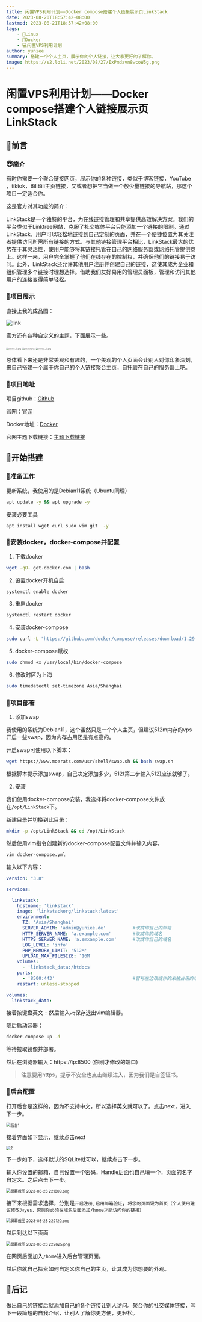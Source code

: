 ```yaml
---
title: 闲置VPS利用计划——Docker compose搭建个人链接展示页LinkStack
date: 2023-08-20T18:57:42+08:00
lastmod: 2023-08-21T18:57:42+08:00
tags: 
    - 🐘Linux
    - 🐋Docker
    - 💻闲置VPS利用计划
author: yuniee
summary: 搭建一个个人主页，展示你的个人链接，让大家更好的了解你。
image: https://s2.loli.net/2023/08/27/IxPmdavn8wcoW5g.png
---
```


# 闲置VPS利用计划——Docker compose搭建个人链接展示页LinkStack

## 🦜前言

### 😇简介

有时你需要一个聚合链接网页，展示你的各种链接，类似于博客链接，YouTube ，tiktok，BiliBili主页链接，又或者想把它当做一个放少量链接的导航站，那这个项目一定适合你。

这是官方对其功能的简介：

LinkStack是一个独特的平台，为在线链接管理和共享提供高效解决方案。我们的平台类似于Linktree网站，克服了社交媒体平台只能添加一个链接的限制。通过LinkStack，用户可以轻松地链接到自己定制的页面，并在一个便捷位置为其关注者提供访问所需所有链接的方式。与其他链接管理平台相比，LinkStack最大的优势在于其灵活性，使用户能够将其链接托管在自己的网络服务器或网络托管提供商上。这样一来，用户完全掌握了他们在线存在的控制权，并确保他们的链接易于访问。此外，LinkStack还允许其他用户注册并创建自己的链接，这使其成为企业和组织管理多个链接时理想选择。借助我们友好易用的管理员面板，管理和访问其他用户的连接变得简单轻松。

### 🐧项目展示

直接上我的成品图：

![link](https://s2.loli.net/2023/08/27/dEmJIgptLq9VKwO.png)

官方还有各种自定义的主题，下面展示一些。

<img src="https://s2.loli.net/2023/08/27/k7jSHiyAuVa4TNM.png" alt="preview _1_.png" style="zoom: 33%;" />

<img src="https://s2.loli.net/2023/08/27/8BElWRGigN3D5c9.png" alt="preview.png" style="zoom:33%;" />

<img src="https://s2.loli.net/2023/08/27/swJ7Eku2nSUZbme.png" alt="preview _2_.png" style="zoom:33%;" />

总体看下来还是非常美观和有趣的，一个美观的个人页面会让别人对你印象深刻，来自己搭建一个属于你自己的个人链接聚合主页，自托管在自己的服务器上吧。

### 🐨项目地址

项目github：[Github](https://github.com/LinkStackOrg/LinkStack)

官网：[官网](https://linkstack.org/)

Docker地址：[Docker](https://hub.docker.com/r/linkstackorg/linkstack)

官网主题下载链接：[主题下载链接](https://linkstack.org/themes/)

## 🦄开始搭建

### 🦖准备工作

更新系统，我使用的是Debian11系统（Ubuntu同理）

```bash
apt update -y && apt upgrade -y
```

安装必要工具

```bash
apt install wget curl sudo vim git  -y
```

### 🐋安装docker，docker-compose并配置

1. 下载docker   

```bash
wget -qO- get.docker.com | bash
```

2. 设置docker开机自启

```bash
systemctl enable docker
```

3. 重启docker

```bash
systemctl restart docker
```

4. 安装docker-compose

```bash
sudo curl -L "https://github.com/docker/compose/releases/download/1.29.2/docker-compose-$(uname -s)-$(uname -m)" -o /usr/local/bin/docker-compose
```

5. docker-compose赋权

```bash
sudo chmod +x /usr/local/bin/docker-compose
```

6. 修改时区为上海

```bash
sudo timedatectl set-timezone Asia/Shanghai
```

### 🦂项目部署

1. 添加swap

我使用的系统为Debian11，这个虽然只是一个个人主页，但建议512m内存的vps开启一些swap，因为内存占用还是有点高的。

开启swap可使用以下脚本：

```bash
wget https://www.moerats.com/usr/shell/swap.sh && bash swap.sh
```

根据脚本提示添加swap，自己决定添加多少，512(第二步输入512)应该就够了。

2. 安装

我们使用docker-compose安装，我选择将docker-compose文件放在`/opt/LinkStack`下。

新建目录并切换到此目录：

```bash
mkdir -p /opt/LinkStack && cd /opt/LinkStack
```

然后使用vim指令创建新的docker-compose配置文件并输入内容。

```bash
vim docker-compose.yml
```

输入以下内容：

```yaml
version: "3.8"

services:

  linkstack:
    hostname: 'linkstack'
    image: 'linkstackorg/linkstack:latest'
    environment:
      TZ: 'Asia/Shanghai'
      SERVER_ADMIN: 'admin@yuniee.de'          #改成你自己的邮箱
      HTTP_SERVER_NAME: 'a.example.com'        #改成你的域名
      HTTPS_SERVER_NAME: 'a.emxample.com'      #改成你自己的域名
      LOG_LEVEL: 'info'
      PHP_MEMORY_LIMIT: '512M'        
      UPLOAD_MAX_FILESIZE: '16M'
    volumes:
      - 'linkstack_data:/htdocs' 
    ports:
      - '8500:443'                             #冒号左边改成你的未被占用的端口 
    restart: unless-stopped

volumes:
  linkstack_data:
```

接着按键盘英文 `:` 然后输入`wq`保存退出vim编辑器。

随后启动容器：

```bash
docker-compose up -d
```

等待拉取镜像并部署。

然后在浏览器输入：https://ip:8500 (你刚才修改的端口) 

> 注意要用https，提示不安全也点击继续进入，因为我们是自签证书。

### 🦧后台配置

打开后台是这样的，因为不支持中文，所以选择英文就可以了。点击next，进入下一步。

<img src="https://s2.loli.net/2023/08/28/uvCO4bDheSnzqLG.png" alt="后台1" style="zoom: 70%;" />



接着界面如下显示，继续点击next



<img src="https://s2.loli.net/2023/08/28/rBUGoPbtcVWhwym.png" alt="2" style="zoom:70%;" />



下一步如下，选择默认的SQLite就可以，继续点击下一步。

输入你设置的邮箱，自己设置一个密码，Handle后面也自己填一个，页面的名字自定义。之后点击下一步。

<img src="https://s2.loli.net/2023/08/28/yHKIENMiaLlCzhb.png" alt="屏幕截图 2023-08-28 221809.png" style="zoom:70%;" />

接下来根据需求选择，分别是`开启注册`, `启用邮箱验证`，`将您的页面设为首页（个人使用建议修改为yes，否则你必须在域名后面添加/home才能访问你的链接）`

<img src="https://s2.loli.net/2023/08/28/5wKdXHMky3WInsx.png" alt="屏幕截图 2023-08-28 222120.png" style="zoom:70%;" />





然后到达以下页面



<img src="https://s2.loli.net/2023/08/28/DswOZVfp7134Qqe.png" alt="屏幕截图 2023-08-28 222625.png" style="zoom:70%;" />

在网页后面加入`/home`进入后台管理页面。

然后你就自己探索如何自定义你自己的主页，让其成为你想要的外观。

## 🫣后记

做出自己的链接后就添加自己的各个链接让别人访问。聚合你的社交媒体链接，写下一段简短的自我介绍，让别人了解你更方便，更轻松。
